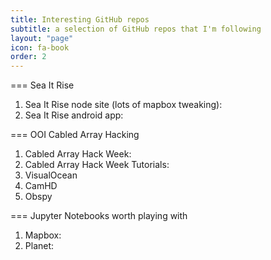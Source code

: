 ```yaml
---
title: Interesting GitHub repos
subtitle: a selection of GitHub repos that I'm following
layout: "page"
icon: fa-book
order: 2
---
```


=== Sea It Rise
1. Sea It Rise node site (lots of mapbox tweaking):
1. Sea It Rise android app:

=== OOI Cabled Array Hacking
1. Cabled Array Hack Week:
1. Cabled Array Hack Week Tutorials:
1. VisualOcean
1. CamHD
1. Obspy

=== Jupyter Notebooks worth playing with
1. Mapbox:
1. Planet:
